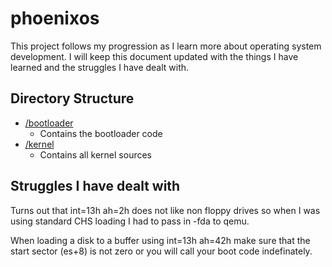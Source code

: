 
# phoenixos

This project follows my progression as I learn more about operating system development. I will keep this document updated with the things I have learned and the struggles I have dealt with.

## Directory Structure

- [/bootloader](/bootloader/README.md)
  - Contains the bootloader code
- [/kernel](/kernel/README.md)
  - Contains all kernel sources

## Struggles I have dealt with

Turns out that int=13h ah=2h does not like non floppy drives so when I was using standard CHS loading I had to pass in -fda to qemu.

When loading a disk to a buffer using int=13h ah=42h make sure that the start sector (es+8) is not zero or you will call your boot code indefinately.
